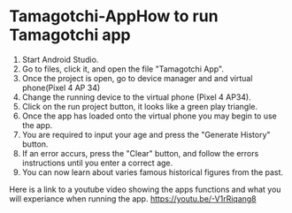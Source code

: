 # Tamagotchi-AppHow to run Tamagotchi app
1. Start Android Studio.
2. Go to files, click it, and open the file "Tamagotchi App".
3. Once the project is open, go to device manager and and virtual phone(Pixel 4 AP 34)
4. Change the running device to the virtual phone (Pixel 4 AP34). 
5. Click on the run project button, it looks like a green play triangle. 
6. Once the app has loaded onto the virtual phone you may begin to use the app. 
7. You are required to input your age and press the "Generate History" button. 
8. If an error accurs, press the "Clear" button, and follow the errors instructions until you enter a correct age.  
9. You can now learn about varies famous historical figures from the past. 

Here is a link to a youtube video showing the apps functions and what you will experiance when running the app. 
https://youtu.be/-V1rRiqang8 
